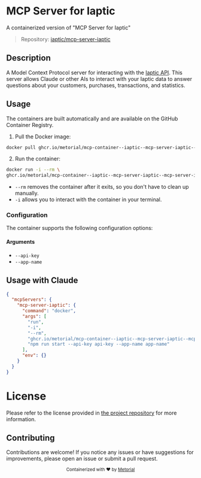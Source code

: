 
# MCP Server for Iaptic

A containerized version of "MCP Server for Iaptic"

> Repository: [iaptic/mcp-server-iaptic](https://github.com/iaptic/mcp-server-iaptic)

## Description

A Model Context Protocol server for interacting with the [Iaptic API](https://www.iaptic.com). This server allows Claude or other AIs to interact with your Iaptic data to answer questions about your customers, purchases, transactions, and statistics.


## Usage

The containers are built automatically and are available on the GitHub Container Registry.

1. Pull the Docker image:

```bash
docker pull ghcr.io/metorial/mcp-container--iaptic--mcp-server-iaptic--mcp-server-iaptic
```

2. Run the container:

```bash
docker run -i --rm \ 
ghcr.io/metorial/mcp-container--iaptic--mcp-server-iaptic--mcp-server-iaptic  "npm run start --api-key api-key --app-name app-name"
```

- `--rm` removes the container after it exits, so you don't have to clean up manually.
- `-i` allows you to interact with the container in your terminal.



### Configuration

The container supports the following configuration options:


#### Arguments

- `--api-key`
- `--app-name`






## Usage with Claude

```json
{
  "mcpServers": {
    "mcp-server-iaptic": {
      "command": "docker",
      "args": [
        "run",
        "-i",
        "--rm",
        "ghcr.io/metorial/mcp-container--iaptic--mcp-server-iaptic--mcp-server-iaptic",
        "npm run start --api-key api-key --app-name app-name"
      ],
      "env": {}
    }
  }
}
```

# License

Please refer to the license provided in [the project repository](https://github.com/iaptic/mcp-server-iaptic) for more information.

## Contributing

Contributions are welcome! If you notice any issues or have suggestions for improvements, please open an issue or submit a pull request.

<div align="center">
  <sub>Containerized with ❤️ by <a href="https://metorial.com">Metorial</a></sub>
</div>
  